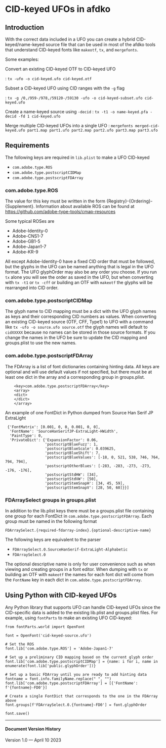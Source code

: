 # CID-keyed UFOs in afdko

## **Introduction**

With the correct data included in a UFO you can create a hybrid 
CID-keyed/name-keyed source file that can be used in most of the 
afdko tools that understand CID-keyed fonts like `makeotf`, `tx`, and `mergefonts`. 

Some examples:

Convert an existing CID-keyed OTF to CID-keyed UFO

: `tx -ufo -o cid-keyed.ufo cid-keyed.otf`

Subset a CID-keyed UFO using CID ranges with the `-g` flag

: `tx -g /0,/959-/978,/59120-/59130 -ufo -o cid-keyed-subset.ufo cid-keyed.ufo`

Create a name-keyed source using `-decid`
: `tx -t1 -o name-keyed.pfa -decid -fd 1 cid-keyed.ufo`

Merge multiple CID-keyed UFOs into a single UFO
: `mergefonts merged-cid-keyed.ufo part1.map part1.ufo part2.map part2.ufo part3.map part3.ufo`


## **Requirements**

The following keys are required in `lib.plist` to make a UFO CID-keyed

* `com.adobe.type.ROS`
* `com.adobe.type.postscriptCIDMap`
* `com.adobe.type.postscriptFDArray`


### com.adobe.type.ROS

The value for this key must be written in the form {Registry}-{Ordering}-{Supplement}. 
Information about available ROS can be found at
https://github.com/adobe-type-tools/cmap-resources

Some typical ROSes are

* Adobe-Identity-0
* Adobe-CNS1-7
* Adobe-GB1-5
* Adobe-Japan1-7
* Adobe-KR-9

All except Adobe-Identity-0 have a fixed CID order that must be followed, but
the glyphs in the UFO can be named anything that is legal in the UFO format. 
The UFO glyphOrder may also be any order you choose. If you run `tx` alone you 
will see the order as saved in the UFO, but when converting with `tx -t1` or `tx -cff`
or building an OTF with `makeotf` the glyphs will be rearranged into CID order.

### com.adobe.type.postscriptCIDMap

The glyph name to CID mapping must be a dict with the UFO glyph names as keys and 
their corresponding CID numbers as values. When converting an existing CID-keyed 
source (OTF, CFF, Type1) to UFO with a command like `tx -ufo -o source.ufo source.otf` 
the glyph names will default to `cidXXXXX` because no names can be 
stored in those source formats. If you change the names in the UFO be sure to update 
the CID mapping and groups.plist to use the new names.


### com.adobe.type.postscriptFDArray

The FDArray is a list of font dictionaries containing hinting data. All keys are
optional and will use default values if not specified, but there must be at 
least one dict in the array and a corresponding group in groups.plist.

```
    <key>com.adobe.type.postscriptFDArray</key>
    <array>
    <dict>
    </dict>
    </array>
```

An example of one FontDict in Python dumped from Source Han Serif JP ExtraLight
```
 {'FontMatrix': [0.001, 0, 0, 0.001, 0, 0],
  'FontName': 'SourceHanSerifJP-ExtraLight-HWidth',
  'PaintType': 0,
  'PrivateDict': {'ExpansionFactor': 0.06,
                  'postscriptBlueFuzz': 1,
                  'postscriptBlueScale': 0.039625,
                  'postscriptBlueShift': 7,
                  'postscriptBlueValues': [-18, 0, 521, 538, 746, 764, 794, 794],
                  'postscriptOtherBlues': [-283, -283, -273, -273, -176, -176],
                  'postscriptStdHW': [34],
                  'postscriptStdVW': [50],
                  'postscriptStemSnapH': [34, 45, 59],
                  'postscriptStemSnapV': [28, 50, 60]}}]
```

### FDArraySelect groups in groups.plist 

In addition to the lib.plist keys there must be a groups.plist file 
containing one group for each FontDict in `com.adobe.type.postscriptFDArray`. 
Each group must be named in the following format

`FDArraySelect.{required-fdarray-index}.{optional-descriptive-name}`

The following keys are equivalent to the parser

* `FDArraySelect.0.SourceHanSerif-ExtraLight-Alphabetic`
* `FDArraySelect.0`

The optional descriptive name is only for user convenience such as when viewing and
creating groups in a font editor. When dumping with `tx` or  building an OTF 
with `makeotf` the names for each font dict will come from the `FontName` key 
in each dict in `com.adobe.type.postscriptFDArray`.


## **Using Python with CID-keyed UFOs**

Any Python library that supports UFO can handle CID-keyed UFOs since the
CID-specific data is added to the existing lib.plist and groups.plist files.
For example, using `fontParts` to make an existing UFO CID-keyed:

```
from fontParts.world import OpenFont

font = OpenFont('cid-keyed-source.ufo')

# Set the ROS
font.lib['com.adobe.type.ROS'] = 'Adobe-Japan1-7'

# Set up a preliminary CID mapping based on the current glyph order
font.lib['com.adobe.type.postscriptCIDMap'] = {name: i for i, name in enumerate(font.lib['public.glyphOrder'])}

# Set up a basic FDArray until you are ready to add hinting data
fontname = font.info.familyName.replace(" ", "")
font.lib['com.adobe.type.postscriptFDArray'] = [{'FontName': f'{fontname}-FD0'}]

# Create a single FontDict that corresponds to the one in the FDArray above
font.groups[f'FDArraySelect.0.{fontname}-FD0'] = font.glyphOrder

font.save()
```

---

#### Document Version History

Version 1.0 — April 10 2023

